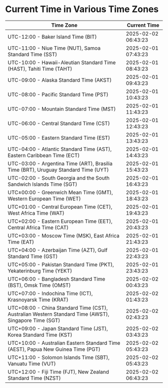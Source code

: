 # Current Time in Various Time Zones

| Time Zone | Current Time |
|-----------|--------------|
| UTC-12:00 - Baker Island Time (BIT) | 2025-02-02 06:43:23 |
| UTC-11:00 - Niue Time (NUT), Samoa Standard Time (SST) | 2025-02-01 07:43:23 |
| UTC-10:00 - Hawaii-Aleutian Standard Time (HAST), Tahiti Time (TAHT) | 2025-02-01 08:43:23 |
| UTC-09:00 - Alaska Standard Time (AKST) | 2025-02-01 09:43:23 |
| UTC-08:00 - Pacific Standard Time (PST) | 2025-02-01 10:43:23 |
| UTC-07:00 - Mountain Standard Time (MST) | 2025-02-01 11:43:23 |
| UTC-06:00 - Central Standard Time (CST) | 2025-02-01 12:43:23 |
| UTC-05:00 - Eastern Standard Time (EST) | 2025-02-01 13:43:23 |
| UTC-04:00 - Atlantic Standard Time (AST), Eastern Caribbean Time (ECT) | 2025-02-01 14:43:23 |
| UTC-03:00 - Argentina Time (ART), Brasília Time (BRT), Uruguay Standard Time (UYT) | 2025-02-01 15:43:23 |
| UTC-02:00 - South Georgia and the South Sandwich Islands Time (SGT) | 2025-02-01 16:43:23 |
| UTC±00:00 - Greenwich Mean Time (GMT), Western European Time (WET) | 2025-02-01 18:43:23 |
| UTC+01:00 - Central European Time (CET), West Africa Time (WAT) | 2025-02-01 19:43:23 |
| UTC+02:00 - Eastern European Time (EET), Central Africa Time (CAT) | 2025-02-01 20:43:23 |
| UTC+03:00 - Moscow Time (MSK), East Africa Time (EAT) | 2025-02-01 21:43:23 |
| UTC+04:00 - Azerbaijan Time (AZT), Gulf Standard Time (GST) | 2025-02-01 22:43:23 |
| UTC+05:00 - Pakistan Standard Time (PKT), Yekaterinburg Time (YEKT) | 2025-02-01 23:43:23 |
| UTC+06:00 - Bangladesh Standard Time (BST), Omsk Time (OMST) | 2025-02-02 00:43:23 |
| UTC+07:00 - Indochina Time (ICT), Krasnoyarsk Time (KRAT) | 2025-02-02 01:43:23 |
| UTC+08:00 - China Standard Time (CST), Australian Western Standard Time (AWST), Singapore Time (SGT) | 2025-02-02 02:43:23 |
| UTC+09:00 - Japan Standard Time (JST), Korea Standard Time (KST) | 2025-02-02 03:43:23 |
| UTC+10:00 - Australian Eastern Standard Time (AEST), Papua New Guinea Time (PGT) | 2025-02-02 05:43:23 |
| UTC+11:00 - Solomon Islands Time (SBT), Vanuatu Time (VUT) | 2025-02-02 05:43:23 |
| UTC+12:00 - Fiji Time (FJT), New Zealand Standard Time (NZST) | 2025-02-02 06:43:23 |
